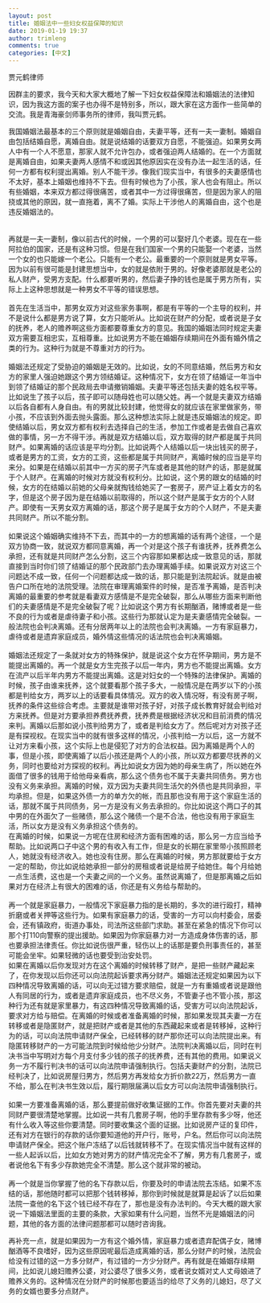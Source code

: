 ```yaml
---
layout: post
title: 婚姻法中一些妇女权益保障的知识
date: 2019-01-19 19:37
author: trimleng
comments: true
categories: [中文]
---
```

<!-- wp:paragraph -->
<p>贾元鹤律师</p>
<!-- /wp:paragraph -->

<!-- wp:paragraph -->
<p>因群主的要求，我今天和大家大概地了解一下妇女权益保障法和婚姻法的法律知识，因为我这方面的案子也办得不是特别多，所以，跟大家在这方面作一些简单的交流。我是青海豪剑师事务所的律师，我叫贾元鹤。</p>
<!-- /wp:paragraph -->

<!-- wp:more -->
<!--more-->
<!-- /wp:more -->

<!-- wp:paragraph -->
<p>我国婚姻法最基本的三个原则就是婚姻自由，夫妻平等，还有一夫一妻制。婚姻自由包括结婚自愿，离婚自由。就是说结婚的话要双方自愿，不能强迫。如果男女两人中有一个人不愿意，那家人就不允许包办，或者强迫两人结婚的。在一个方面就是离婚自由，如果夫妻两人感情不和或因其他原因实在没有办法一起生活的话，任何一方都有权利提出离婚。别人不能干涉。像我们现实当中，有很多的夫妻感情也不太好，基本上婚姻也维持不下去。但有时候也为了小孩，家人也会有阻止。所以有些婚姻，本来双方都过得很痛苦，或者其中一方过得很痛苦，但是因为家人的阻挠或其他的原因，就一直拖着，离不了婚。实际上干涉他人的离婚自由，这个也是违反婚姻法的。<br><br> <br> 再就是一夫一妻制，像以前古代的时候，一个男的可以娶好几个老婆。现在在一些阿拉伯的国家，还是有这种习惯。但是在我们国家一个男的只能娶一个老婆，当然一个女的也只能嫁一个老公。只能有一个老公。最重要的一个原则就是男女平等。因为以前有很可能是封建思想当中，女的就是依附于男的。好像老婆那就是老公的私人财产，受男方支配。什么都要听男的，然后妻子挣的钱也是属于男方所有，实际上上这种思想就是一种男女不平等的错误思想。<br><br> 首先在生活当中，那男女双方对这些家务事啊，都是有平等的一个主导的权利，并不是说什么都是男方说了算，女方只能听从。比如说在财产的分配，或者说是子女的抚养，老人的赡养啊这些方面都要尊重女方的意见。我国的婚姻法同时规定夫妻双方需要互相忠实，互相尊重。比如说男方不能在婚姻存续期间在外面有婚外情之类的行为。这种行为就是不尊重对方的行为。<br><br>婚姻法还规定了受胁迫的婚姻是无效的。比如说，女的不同意结婚，然后男方和女方的家里人强迫她跟这个男方领结婚证。这种情况下，女方在领了结婚证一年当中到领了结婚证的那个民政局去申请撤销婚姻。夫妻平等还包括夫妻的姓名权平等。比如说生了孩子以后，孩子即可以随母姓也可以随父姓。再一个就是夫妻双方结婚以后各自都有人身自由。有的男就比较封建，他觉得女的就应该在家里做家务，带小孩，不应该到外面去抛头露面。那么这种想法实际上就是违反婚姻法的规定。即使结婚以后，男女双方都有权利去选择自己的生活，参加工作或者是去做自己喜欢做的事情，另一方不得干涉。再就是双方结婚以后，双方取得的财产都是属于共同财产。如果离婚的话应该是平均分割。比如说两个人结婚以后一块出钱买的房子，或者是男方的工资，女方的工资，这些都是属于共同财产，离婚时候的应当是平均来分。如果是在结婚以前其中一方买的房子汽车或者是其他的财产的话，那是就属于个人财产。在离婚的时候对方就没有权利分。比如说，这个男的跟女的结婚的时候，女方的在结婚以前她的父母亲就掏钱给她买了一套房子，房产证上着女方的名字，但是这个房子因为是在结婚以前取得的，所以这个财产是属于女方的个人财产。即使有一天男女双方离婚的话，那这个房子是属于女方的个人财产，不是夫妻共同财产。所以不能分割。<br><br>如果说这个婚姻确实维持不下去，而其中的一方的想离婚的话有两个途径，一个是双方协商一致，就说双方都同意离婚，再一个对是这个孩子有谁抚养，抚养费怎么承担，还有就是共同财产怎么分割，这三个内容那如果都达成一致意见的话，那就直接到当时你们领了结婚证的那个民政部门去办理离婚手续。如果说双方对这三个问题达不成一致，任何一个问题都达成一致的话，那只能是到法院起诉。就是由被告户口所在地的法院受理。法院在审理离婚案件的时候，是否准予离婚，是否判决离婚的最重要的参考就是看妻双方感情是不是完全破裂，那么从哪些方面来判断他们的夫妻感情是不是完全破裂了呢？比如说这个男方有长期酗酒，赌博或者是一些不良的行为或者是虐待妻子和小孩。这些行为那就认定为是夫妻感情完全破裂。一般法院也会判决离婚。还有分居两年以上的法院也会判决离婚。一方有家庭暴力，虐待或者是遗弃家庭成员，婚外情这些情况的话法院也会判决离婚姻。<br><br>婚姻法还规定了一条就对女方的特殊保护，就是说这个女方在怀孕期间，男方是不能提出离婚的。再一个就是女方生完孩子以后一年内，男方也不能提出离婚。女方在流产以后半年内男方不能提出离婚。这是对妇女的一个特殊的法律保护。离婚的时候，孩子由谁来抚养，这个就要看那个孩子多大，一般情况是在两岁以下的小孩都是判给女方，两岁以上的话要看具体情况。双方的收入情况呀，有没有房子啊，抚养的条件这些综合考虑。主要就是谁带对孩子好，对孩子成长教育好就会判给对方来抚养。但是对方要承担养费抚养费，抚养费是根据经济状况和目前消费的情况来判。离婚以后那如说小孩判给男方了，或者是判给女方了。然后呢对方对孩子还是有探视权。在现实当中的就有很多这样的情况，小孩判给一方以后，这一方就不让对方来看小孩，这个实际上也是侵犯了对方的合法权益。因为离婚是两个人的事，但是小孩，即使离婚了以后小孩还是两个人的小孩，所以双方都要尽抚养的义务，同时也要给对方探视的权利。再比如说女方因为她的母亲生病了，所以她在外面借了很多的钱用于给他母亲看病，那么这个债务也不属于夫妻共同债务。男方也没有义务来承担。离婚的时候，双方因为夫妻共同生活欠的外债也是共同承担，平均承担。但是，如果这外债一方的单方欠的帐，而且那也没有用于这个家庭生活的话，那就不属于共同债务，另一方是没有义务去承担的。你比如说这个两口子的其中男的在外面欠了一些赌债，那么这个赌债一个是不合法，他也没有用于家庭生活，所以女方是没有义务承担这个债务的。<br>在离婚的时候，如果说一方呢在住房和经济方面有困难的话，那么另一方应当给予帮助。比如说两口子中这个男的有收入有工作，但是女的长期在家里带小孩照顾老人，她就没有经济收入。她也没有住房。那么在离婚的时候，男方那就要给于女方一定的帮助，你比如说给她承担一部分的房租或者说是给房子给她住。每个月给她一点生活费，这也是一个夫妻之间的一个义务。虽然说离婚了，但是那离婚之后如果对方在经济上有很大的困难的话，你还是有义务给与帮助的。<br><br>再一个就是家庭暴力，一般情况下家庭暴力指的是长期的，多次的进行殴打，精神折磨或者关押等这些行为。如果有家庭暴力的话，受害的一方可以向村委会，居委会，还有镇政府，街道办事处，司法所这些部门求助。甚至在紧急的情况下你可以那个打110向警察的提出援助。如果因为你家庭暴力对一方造成身体伤害的话，那也要承担法律责任。你比如说伤很严重，轻伤以上的话那是要负刑事责任的，甚至可能会坐牢。如果轻微的话也要受到治安处罚。<br>如果在离婚以后你发现对方在这个离婚的时候转移了财产，是把一些财产藏起来了，在你发现以后你还可以向法院起诉要求再分财产。婚姻法还规定如果因为以下四种情况导致离婚的话，可以向无过错方要求赔偿，就是一方有重婚或者说是跟他人有同居的行为，或者是遗弃家庭成员，也不尽义务，不管妻子也不管小孩，那这种行为还有就是家里暴力，有这四种情况导致离婚的话，受害方可以向法院起诉，要求对方给与赔偿。在离婚的时候或者准备离婚的时候，那如果发现其夫妻一方在转移或者是隐匿财产，就是把财产或者是其他的东西藏起来或者是转移掉，这种行为的话，可以向法院申请财产保全，已经转移的财产那你还可以向法院提出来。有隐匿转移财产的一方可能法院到时候给他少分财产。法院判决离婚以后，同时在判决书当中写明对方每个月支付多少钱的孩子的抚养费，还有其他的费用。如果说义务一方不履行判决书的话可以向法院申请强制执行。包括夫妻财产的分割，法院已经判决了，比如说房屋归男方，然后男方再发给女方折价款22万，然后男方一直不给，那么在判决书生效以后，履行期限届满以后女方可以向法院申请强制执行。<br><br>如果一方要准备离婚的话，那么要提前做好收集证据的工作。你首先要对夫妻的共同财产要很清楚地掌握。比如说一共有几套房子啊，他的手里存款有多少呀，他还有什么收入等这些你要清楚。同时要收集这个面的证据。比如说房产证的复印件，还有对方在银行的存款的话你要知道他的开户行，账号，户名。然后你可以向法院申请财产保全。把这个账户冻结了以后钱就转移不了。在现实情况当中就有这样的一些人起诉以后，比如女方她对男方的财产情况完全不了解，男方有几套房子，或者说他名下有多少存款她完全不清楚。那么这个就非常的被动。<br><br>再一个就是当你掌握了他的名下存款以后，你要及时的申请法院去冻结。如果不冻结的话，那他随时都可以把那个钱转移掉，那你到时候就是就算是起诉了以后如果法院一查他的名下这个钱已经不存在了，那也是没有办法判的。今天大概的跟大家说一下婚姻法里面的主要的条款，大家如果有什么问题，当然不光是婚姻法的问题，其他的各方面的法律问题那都可以随时咨询我。</p>
<!-- /wp:paragraph -->

<!-- wp:paragraph -->
<p>再补充一点，就是如果因为一方有这个婚外情，家庭暴力或者遗弃配偶子女，赌博酗酒等不良嗜好，因为这些原因呢最后造成离婚的话，那么分财产的时候，法院会给没有过错的这一方多分财产，有过错的一方少分财产。再有就是在婚姻存续期间，比如说儿媳妇赡养公婆，对公婆尽了很多义务，或者说女婿对丈人丈母娘进了赡养义务的。这种情况在分财产的时候那也要适当的给尽了义务的儿媳妇，尽了义务的女婿也要多分点财产。<strong><br></strong></p>
<!-- /wp:paragraph -->
